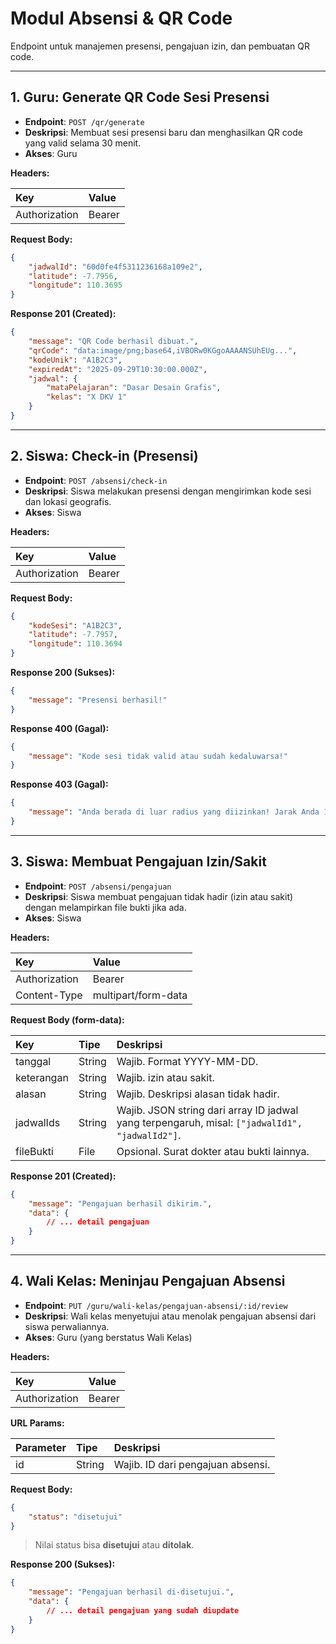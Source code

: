 # Modul Absensi & QR Code

Endpoint untuk manajemen presensi, pengajuan izin, dan pembuatan QR code.

---

## 1. Guru: Generate QR Code Sesi Presensi

- **Endpoint**: `POST /qr/generate`  
- **Deskripsi**: Membuat sesi presensi baru dan menghasilkan QR code yang valid selama 30 menit.  
- **Akses**: Guru  

**Headers:**

| Key           | Value              |
| :------------ | :----------------- |
| Authorization | Bearer <token>     |

**Request Body:**
```json
{
    "jadwalId": "60d0fe4f5311236168a109e2",
    "latitude": -7.7956,
    "longitude": 110.3695
}
```

**Response 201 (Created):**
```json
{
    "message": "QR Code berhasil dibuat.",
    "qrCode": "data:image/png;base64,iVBORw0KGgoAAAANSUhEUg...",
    "kodeUnik": "A1B2C3",
    "expiredAt": "2025-09-29T10:30:00.000Z",
    "jadwal": {
        "mataPelajaran": "Dasar Desain Grafis",
        "kelas": "X DKV 1"
    }
}
```

---

## 2. Siswa: Check-in (Presensi)

- **Endpoint**: `POST /absensi/check-in`  
- **Deskripsi**: Siswa melakukan presensi dengan mengirimkan kode sesi dan lokasi geografis.  
- **Akses**: Siswa  

**Headers:**

| Key           | Value              |
| :------------ | :----------------- |
| Authorization | Bearer <token>     |

**Request Body:**
```json
{
    "kodeSesi": "A1B2C3",
    "latitude": -7.7957,
    "longitude": 110.3694
}
```

**Response 200 (Sukses):**
```json
{
    "message": "Presensi berhasil!"
}
```

**Response 400 (Gagal):**
```json
{
    "message": "Kode sesi tidak valid atau sudah kedaluwarsa!"
}
```

**Response 403 (Gagal):**
```json
{
    "message": "Anda berada di luar radius yang diizinkan! Jarak Anda 150 meter."
}
```

---

## 3. Siswa: Membuat Pengajuan Izin/Sakit

- **Endpoint**: `POST /absensi/pengajuan`  
- **Deskripsi**: Siswa membuat pengajuan tidak hadir (izin atau sakit) dengan melampirkan file bukti jika ada.  
- **Akses**: Siswa  

**Headers:**

| Key           | Value                  |
| :------------ | :--------------------- |
| Authorization | Bearer <token>         |
| Content-Type  | multipart/form-data    |

**Request Body (form-data):**

| Key       | Tipe   | Deskripsi |
| :-------- | :----- | :-------- |
| tanggal   | String | Wajib. Format YYYY-MM-DD. |
| keterangan| String | Wajib. izin atau sakit. |
| alasan    | String | Wajib. Deskripsi alasan tidak hadir. |
| jadwalIds | String | Wajib. JSON string dari array ID jadwal yang terpengaruh, misal: `["jadwalId1", "jadwalId2"]`. |
| fileBukti | File   | Opsional. Surat dokter atau bukti lainnya. |

**Response 201 (Created):**
```json
{
    "message": "Pengajuan berhasil dikirim.",
    "data": {
        // ... detail pengajuan
    }
}
```

---

## 4. Wali Kelas: Meninjau Pengajuan Absensi

- **Endpoint**: `PUT /guru/wali-kelas/pengajuan-absensi/:id/review`  
- **Deskripsi**: Wali kelas menyetujui atau menolak pengajuan absensi dari siswa perwaliannya.  
- **Akses**: Guru (yang berstatus Wali Kelas)  

**Headers:**

| Key           | Value              |
| :------------ | :----------------- |
| Authorization | Bearer <token>     |

**URL Params:**

| Parameter | Tipe   | Deskripsi |
| :-------- | :----- | :-------- |
| id        | String | Wajib. ID dari pengajuan absensi. |

**Request Body:**
```json
{
    "status": "disetujui"
}
```
> Nilai status bisa **disetujui** atau **ditolak**.

**Response 200 (Sukses):**
```json
{
    "message": "Pengajuan berhasil di-disetujui.",
    "data": {
        // ... detail pengajuan yang sudah diupdate
    }
}
```

